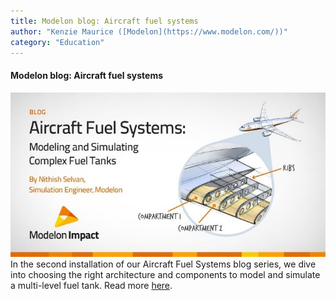 ```yaml
---
title: Modelon blog: Aircraft fuel systems
author: "Kenzie Maurice ([Modelon](https://www.modelon.com/))"
category: "Education"
---
```


#### Modelon blog: Aircraft fuel systems
![Modelon blog](Modelon_AircraftFuel.jpg)
In the second installation of our Aircraft Fuel Systems blog series, we dive into choosing the right architecture and components to model and simulate a multi-level fuel tank. Read more [here](https://bit.ly/3tV1kIC).
